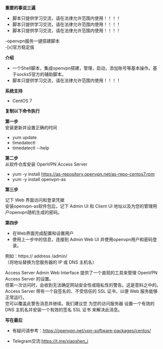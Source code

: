**重要的事说三遍**

- 脚本只提供学习交流，请在法律允许范围内使用！！！！<br>
- 脚本只提供学习交流，请在法律允许范围内使用！！！！<br>
- 脚本只提供学习交流，请在法律允许范围内使用！！！！<br>
   
-openvpn服务一键搭建脚本<br>
-[x]官方稳定版<br>

**介绍**<br>
- 一个Shell脚本，集成openvpn搭建，管理，启动，添加账号等基本操作。基于socks5官方的辅助脚本。<br>
- 脚本只提供学习交流，请在法律允许范围内使用！！！！<br>

**系统支持**<br>

- CentOS 7<br>

**复制以下命令执行**<br>

**第一步**<br>
安装更新并设置正确的时间  <br>
- yum update<br>
- timedatectl<br>
- timedatectl --help<br>

**第二步**<br>
从软件仓库安装 OpenVPN Access Server<br>
- yum -y install https://as-repository.openvpn.net/as-repo-centos7.rpm<br>
- yum -y install openvpn-as<br>

**第三步**<br>

记下 Web 界面访问和登录凭据<br>
安装openvpn-as软件包后，记下 Admin UI 和 Client UI 地址以及为您的管理用户openvpn随机生成的密码。<br>

**第四步**<br>

- 在Web界面完成配置和设置用户<br>
- 使用上一步中的信息，连接到 Admin Web UI 并使用openvpn用户和密码登录。<br>

例如：https:// address /admin/<br>
（将地址替换为您服务器的 IP 或 DNS 主机名）<br>

Access Server Admin Web Interface 提供了一个直观的工具来管理 OpenVPN Access Server 的设置。<br>
但第一次访问时，会收到无法确定网站安全性或隐私性的警告。这是意料之中的。Access Server 带有一个自签名的、不受信任的 SSL 证书，以便 Web 服务能够正常运行。<br>
您可以覆盖此警告消息并继续。我们建议您  为您的访问服务器 设置一个有效的 DNS 主机名并安装一个有效的签名 SSL 证书 来解决此消息。<br>

**写在最后**<br>

- 有疑问请参考：https://openvpn.net/vpn-software-packages/centos/<br>

- Telegram交流:https://t.me/xiaoshen_i<br>

